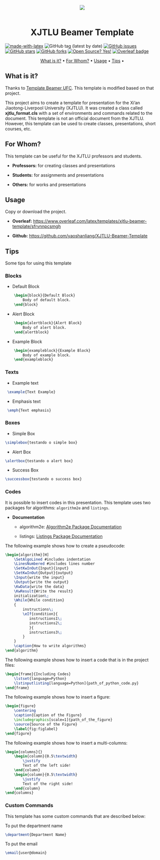 <div align="center">
    <img class="aligncenter" src="images/template.png"/>
</div>

<br/>

<!-- Title -->
<div align="center">
    <h1><b>XJTLU Beamer Template</b></h1>
</div>

<!-- Badges -->
[![made-with-latex](https://img.shields.io/badge/Made%20with-LaTeX-1f425f.svg)](https://www.latex-project.org/)
![GitHub tag (latest by date)](https://img.shields.io/github/v/tag/yaoshanliang/XJTLU-Beamer-Template)
[![GitHub issues](https://img.shields.io/github/issues/yaoshanliang/XJTLU-Beamer-Template)](https://github.com/yaoshanliang/XJTLU-Beamer-Template/issues)
[![GitHub stars](https://img.shields.io/github/stars/yaoshanliang/XJTLU-Beamer-Theme)](https://github.com/yaoshanliang/XJTLU-Beamer-Template/stargazers)
[![GitHub forks](https://img.shields.io/github/forks/yaoshanliang/XJTLU-Beamer-Template)](https://github.com/yaoshanliang/XJTLU-Beamer-Template/network)
[![Open Source? Yes!](https://badgen.net/badge/Open%20Source%20%3F/Yes%21/blue?icon=github)](https://github.com/yaoshanliang/XJTLU-Beamer-Template)
[![Overleaf badge](https://img.shields.io/badge/Is_in_Oveleaf_Repository%3F-Yes!-<COLOR>.svg)](https://shields.io/)


<!-- Table of Contents -->
<p align="center">
    <a href="#what is it?">What is it?</a> •
    <a href="#for whom?">For Whom?</a> •
    <a href="#usage">Usage</a> •
    <a href="#tips">Tips</a> •
</p>

<!-- Sections -->
## What is it?
Thanks to [Template Beamer UFC](https://github.com/maumneto/TemplateBeamerUFC). This template is modified based on that project.

This project aims to create a template for presentation for the Xi’an Jiaotong-Liverpool University (XJTLU). It was created a class called **xjtlu_format.cls** with a set of environments and commands related to the document. This template is not an official document from the XJTLU. However, this template can be used to create classes, presentations, short courses, etc.

## For Whom?

This template can be useful for the XJTLU professors and students.

- <b>Professors:</b> for creating classes and presentations
  
- <b>Students:</b> for assignments and presentations

- <b>Others:</b> for works and presentations

## Usage

Copy or download the project.

- <b>Overleaf:</b> https://www.overleaf.com/latex/templates/xjtlu-beamer-template/sfrvnnpcsmgh
  
- <b>Github:</b> https://github.com/yaoshanliang/XJTLU-Beamer-Template

## Tips

Some tips for using this template

### Blocks

- Default Block
  
```tex
    \begin{block}{Default Block}
        Body of default block.
    \end{block}
```

- Alert Block
  
```tex
    \begin{alertblock}{Alert Block}
        Body of alert block.
    \end{alertblock}
```

- Example Block
  
```tex
    \begin{exampleblock}{Example Block}
        Body of example block.
    \end{exampleblock}
```

### Texts

- Example text
```tex
 \example{Text Example}
```

- Emphasis text
```tex
 \emph{Text emphasis}
```

### Boxes

- Simple Box

```tex
\simplebox{testando o simple box}
```

- Alert Box

```tex
\alertbox{testando o alert box}
```

- Success Box

```tex
\successbox{testando o success box}
```

### Codes

It is possible to insert codes in this presentation. This template uses two packages for algorithms: `algorithm2e` and `listings`. 

- **Documentation** 
  
  - algorithm2e: [Algorithm2e Package Documentation](http://linorg.usp.br/CTAN/macros/latex/contrib/algorithm2e/doc/algorithm2e.pdf)
  
  - listings: [Listings Package Documentation](http://linorg.usp.br/CTAN/macros/latex/contrib/listings/listings.pdf)

The following example shows how to create a pseudocode:

```tex
\begin{algorithm}[H]
    \SetAlgoLined #includes indentation
    \LinesNumbered #includes lines number
    \SetKwInOut{Input}{input}
    \SetKwInOut{Output}{output}
    \Input{write the input}
    \Output{write the output}
    \KwData{write the data}
    \KwResult{Write the result}
    initialization\;
    \While{While condition}
    {
        instructions\;
        \eIf{condition}{
           instructions1\;
           instructions2\;
           }{
           instructions3\;
        }
    } 
    \caption{How to write algorithms}
\end{algorithm}
```

The following example shows how to insert a code that is in the project files:

```tex
\begin{frame}{Including Codes}
    \lstset{language=Python}
    \lstinputlisting[language=Python]{path_of_python_code.py}
\end{frame}
```

The following example shows how to insert a figure:

```tex
\begin{figure}
    \centering
    \caption{Caption of the Figure}
    \includegraphics[scale=1]{path_of_the_figure}
    \source{Source of the Figure}
    \label{fig:figlabel}
\end{figure}
```

The following example shows how to insert a multi-columns:

```tex
\begin{columns}{}
    \begin{column}{0.5\textwidth}
        \justify
        Text of the left side!
    \end{column}
    \begin{column}{0.5\textwidth}
        \justify
        Text of the right side!
    \end{column}
\end{columns}    
```

### Custom Commands

This template has some custom commands that are described below:

To put the department name
```tex
\department{Department Name}
```

To put the email
```tex
\email{user@domain}
```


